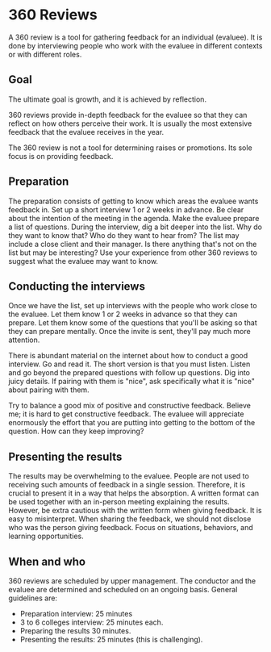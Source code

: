 # 360 Reviews

 A 360 review is a tool for gathering feedback for an individual (evaluee). It is done by interviewing people who work with the evaluee in different contexts or with different roles.

## Goal

The ultimate goal is growth, and it is achieved by reflection.

360 reviews provide in-depth feedback for the evaluee so that they can reflect on how others perceive their work. It is usually the most extensive feedback that the evaluee receives in the year.

The 360 review is not a tool for determining raises or promotions. Its sole focus is on providing feedback.

## Preparation

The preparation consists of getting to know which areas the evaluee wants feedback in.
Set up a short interview 1 or 2 weeks in advance. Be clear about the intention of the meeting in the agenda. Make the evaluee prepare a list of questions. During the interview, dig a bit deeper into the list. Why do they want to know that? Who do they want to hear from? The list may include a close client and their manager. Is there anything that's not on the list but may be interesting? Use your experience from other 360 reviews to suggest what the evaluee may want to know.


## Conducting the interviews

Once we have the list, set up interviews with the people who work close to the evaluee. Let them know 1 or 2 weeks in advance so that they can prepare. Let them know some of the questions that you'll be asking so that they can prepare mentally. Once the invite is sent, they'll pay much more attention.

There is abundant material on the internet about how to conduct a good interview. Go and read it. The short version is that you must listen. Listen and go beyond the prepared questions with follow up questions. Dig into juicy details. If pairing with them is "nice", ask specifically what it is "nice" about pairing with them.

Try to balance a good mix of positive and constructive feedback. Believe me; it is hard to get constructive feedback. The evaluee will appreciate enormously the effort that you are putting into getting to the bottom of the question. How can they keep improving?

## Presenting the results

The results may be overwhelming to the evaluee. People are not used to receiving such amounts of feedback in a single session. Therefore, it is crucial to present it in a way that helps the absorption. A written format can be used together with an in-person meeting explaining the results. However, be extra cautious with the written form when giving feedback. It is easy to misinterpret. When sharing the feedback, we should not disclose who was the person giving feedback. Focus on situations, behaviors, and learning opportunities.
## When and who

360 reviews are scheduled by upper management. The conductor and the evaluee are determined and scheduled on an ongoing basis.
General guidelines are:

- Preparation interview: 25 minutes
- 3 to 6 colleges interview: 25 minutes each.
- Preparing the results 30 minutes.
- Presenting the results: 25 minutes (this is challenging).
